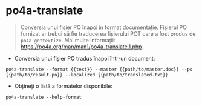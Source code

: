 # po4a-translate

> Conversia unui fișier PO înapoi în format documentație.
> Fișierul PO furnizat ar trebui să fie traducerea fișierului POT care a fost produs de `po4a-gettextize`.
> Mai multe informații: <https://po4a.org/man/man1/po4a-translate.1.php>.

- Conversia unui fișier PO tradus înapoi într-un document:

`po4a-translate --format {{text}} --master {{path/to/master.doc}} --po {{path/to/result.po}} --localized {{path/to/translated.txt}}`

- Obțineți o listă a formatelor disponibile:

`po4a-translate --help-format`
